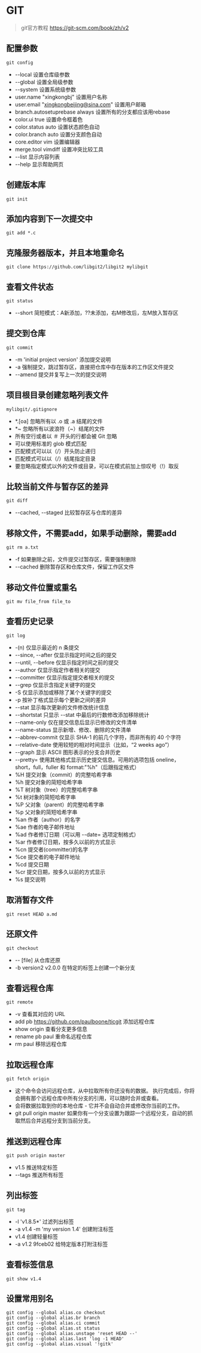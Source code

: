 # GIT

> git官方教程 https://git-scm.com/book/zh/v2

## 配置参数

    git config

- --local 设置仓库级参数
- --global 设置全局级参数
- --system 设置系统级参数
- user.name "xingkongbj" 设置用户名称
- user.email "xingkongbeijing@sina.com" 设置用户邮箱
- branch.autosetuprebase always 设置所有的分支都应该用rebase
- color.ui true 设置命令框着色
- color.status auto 设置状态颜色自动
- color.branch auto 设置分支颜色自动
- core.editor vim 设置编辑器
- merge.tool vimdiff 设置冲突比较工具
- --list 显示内容列表
- --help 显示帮助网页

## 创建版本库

    git init

## 添加内容到下一次提交中

    git add *.c

## 克隆服务器版本，并且本地重命名

    git clone https://github.com/libgit2/libgit2 mylibgit

## 查看文件状态

    git status

- --short 简短模式：A新添加，??未添加，右M修改后，左M放入暂存区

## 提交到仓库

    git commit

- -m 'initial project version' 添加提交说明
- -a 强制提交，跳过暂存区，直接把仓库中存在版本的工作区文件提交
- --amend 提交并复写上一次的提交说明

## 项目根目录创建忽略列表文件

    mylibgit/.gitignore

- *.[oa] 忽略所有以 .o 或 .a 结尾的文件
- *~ 忽略所有以波浪符（~）结尾的文件
- 所有空行或者以 ＃ 开头的行都会被 Git 忽略
- 可以使用标准的 glob 模式匹配
- 匹配模式可以以（/）开头防止递归
- 匹配模式可以以（/）结尾指定目录
- 要忽略指定模式以外的文件或目录，可以在模式前加上惊叹号（!）取反

## 比较当前文件与暂存区的差异

    git diff

- --cached, --staged 比较暂存区与仓库的差异

## 移除文件，不需要add，如果手动删除，需要add

    git rm a.txt

- -f 如果删除之前，文件提交过暂存区，需要强制删除
- --cached 删除暂存区和仓库文件，保留工作区文件

## 移动文件位置或重名

    git mv file_from file_to

## 查看历史记录

    git log

- -(n) 仅显示最近的 n 条提交
- --since, --after 仅显示指定时间之后的提交
- --until, --before 仅显示指定时间之前的提交
- --author 仅显示指定作者相关的提交
- --committer 仅显示指定提交者相关的提交
- --grep 仅显示含指定关键字的提交
- -S 仅显示添加或移除了某个关键字的提交
- -p 按补丁格式显示每个更新之间的差异
- --stat 显示每次更新的文件修改统计信息
- --shortstat 只显示 --stat 中最后的行数修改添加移除统计
- --name-only 仅在提交信息后显示已修改的文件清单
- --name-status 显示新增、修改、删除的文件清单
- --abbrev-commit 仅显示 SHA-1 的前几个字符，而非所有的 40 个字符
- --relative-date 使用较短的相对时间显示（比如，“2 weeks ago”）
- --graph 显示 ASCII 图形表示的分支合并历史
- --pretty= 使用其他格式显示历史提交信息。可用的选项包括 oneline，short，full，fuller 和 format:"%h"（后跟指定格式）
- %H 提交对象（commit）的完整哈希字串
- %h 提交对象的简短哈希字串
- %T 树对象（tree）的完整哈希字串
- %t 树对象的简短哈希字串
- %P 父对象（parent）的完整哈希字串
- %p 父对象的简短哈希字串
- %an 作者（author）的名字
- %ae 作者的电子邮件地址
- %ad 作者修订日期（可以用 --date= 选项定制格式）
- %ar 作者修订日期，按多久以前的方式显示
- %cn 提交者(committer)的名字
- %ce 提交者的电子邮件地址
- %cd 提交日期
- %cr 提交日期，按多久以前的方式显示
- %s 提交说明

## 取消暂存文件
 
    git reset HEAD a.md

## 还原文件

    git checkout

- -- [file] 从仓库还原
- -b version2 v2.0.0 在特定的标签上创建一个新分支

## 查看远程仓库

    git remote
    
- -v 查看其对应的 URL
- add pb https://github.com/paulboone/ticgit 添加远程仓库
- show origin 查看分支更多信息
- rename pb paul 重命名远程仓库
- rm paul 移除远程仓库

## 拉取远程仓库

    git fetch origin
    
- 这个命令会访问远程仓库，从中拉取所有你还没有的数据。 执行完成后，你将会拥有那个远程仓库中所有分支的引用，可以随时合并或查看。
- 会将数据拉取到你的本地仓库 - 它并不会自动合并或修改你当前的工作。
- git pull origin master 如果你有一个分支设置为跟踪一个远程分支，自动的抓取然后合并远程分支到当前分支。

## 推送到远程仓库

    git push origin master
    
- v1.5 推送特定标签
- --tags 推送所有标签
    
## 列出标签

    git tag
    
- -l 'v1.8.5*' 过滤列出标签
- -a v1.4 -m 'my version 1.4' 创建附注标签
- v1.4 创建轻量标签
- -a v1.2 9fceb02 给特定版本打附注标签

## 查看标签信息

    git show v1.4
    
## 设置常用别名

    git config --global alias.co checkout
    git config --global alias.br branch
    git config --global alias.ci commit
    git config --global alias.st status
    git config --global alias.unstage 'reset HEAD --'
    git config --global alias.last 'log -1 HEAD'
    git config --global alias.visual '!gitk'